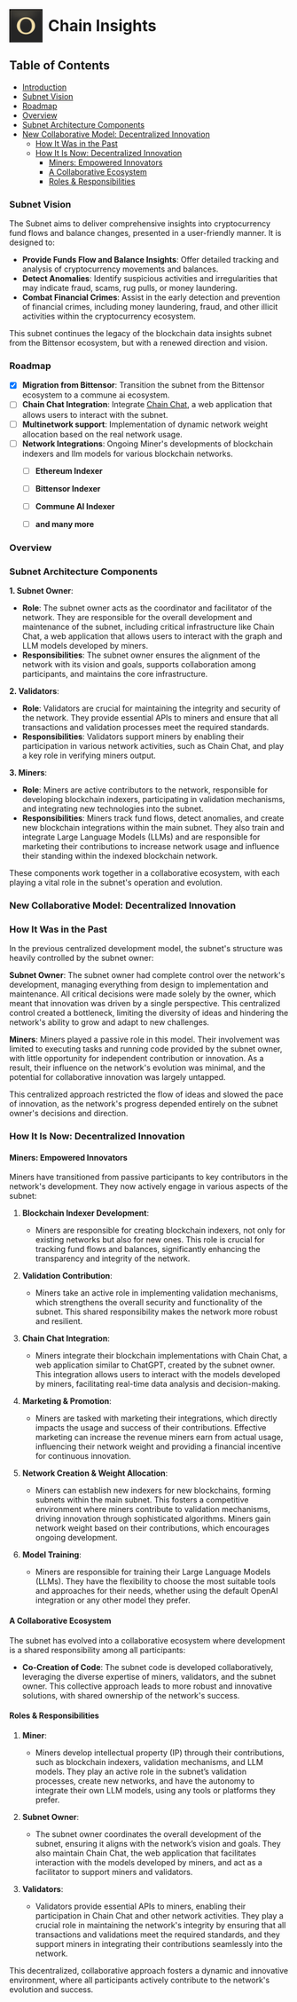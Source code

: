 <div style="display: flex; align-items: center;">
  <img src="docs/subnet_logo.png" alt="subnet_logo" style="width: 60px; height: 60px; margin-right: 10px;">
  <h1 style="margin: 0;">Chain Insights</h1>
</div>

## Table of Contents
 
- [Introduction](#introduction)
- [Subnet Vision](#subnet-vision)
- [Roadmap](#roadmap)
- [Overview](#overview)
- [Subnet Architecture Components](#subnet-architecture-components)
- [New Collaborative Model: Decentralized Innovation](#new-collaborative-model-decentralized-innovation)
  - [How It Was in the Past](#how-it-was-in-the-past)
  - [How It Is Now: Decentralized Innovation](#how-it-is-now-decentralized-innovation)
    - [Miners: Empowered Innovators](#miners-empowered-innovators)
    - [A Collaborative Ecosystem](#a-collaborative-ecosystem)
    - [Roles & Responsibilities](#roles--responsibilities)

### Subnet Vision

The Subnet aims to deliver comprehensive insights into cryptocurrency fund flows and balance changes, presented in a user-friendly manner. It is designed to:

- **Provide Funds Flow and Balance Insights**: Offer detailed tracking and analysis of cryptocurrency movements and balances.
- **Detect Anomalies**: Identify suspicious activities and irregularities that may indicate fraud, scams, rug pulls, or money laundering.
- **Combat Financial Crimes**: Assist in the early detection and prevention of financial crimes, including money laundering, fraud, and other illicit activities within the cryptocurrency ecosystem.

This subnet continues the legacy of the blockchain data insights subnet from the Bittensor ecosystem, but with a renewed direction and vision.

### Roadmap

- [x] **Migration from Bittensor**: Transition the subnet from the Bittensor ecosystem to a commune ai ecosystem.
- [ ] **Chain Chat Integration**: Integrate [Chain Chat](https://chat.chain-insights.ai/), a web application that allows users to interact with the subnet.
- [ ] **Multinetwork support**: Implementation of dynamic network weight allocation based on the real network usage.  
- [ ] **Network Integrations**: Ongoing Miner's developments of blockchain indexers and llm models for various blockchain networks.
  - [ ] **Ethereum Indexer**
  - [ ] **Bittensor Indexer**
  - [ ] **Commune AI Indexer**
  - [ ] **and many more**
  

### Overview

### Subnet Architecture Components

**1. Subnet Owner**:
   - **Role**: The subnet owner acts as the coordinator and facilitator of the network. They are responsible for the overall development and maintenance of the subnet, including critical infrastructure like Chain Chat, a web application that allows users to interact with the graph and LLM models developed by miners.
   - **Responsibilities**: The subnet owner ensures the alignment of the network with its vision and goals, supports collaboration among participants, and maintains the core infrastructure.

**2. Validators**:
   - **Role**: Validators are crucial for maintaining the integrity and security of the network. They provide essential APIs to miners and ensure that all transactions and validation processes meet the required standards.
   - **Responsibilities**: Validators support miners by enabling their participation in various network activities, such as Chain Chat, and play a key role in verifying miners output.

**3. Miners**:
   - **Role**: Miners are active contributors to the network, responsible for developing blockchain indexers, participating in validation mechanisms, and integrating new technologies into the subnet.
   - **Responsibilities**: Miners track fund flows, detect anomalies, and create new blockchain integrations within the main subnet. They also train and integrate Large Language Models (LLMs) and are responsible for marketing their contributions to increase network usage and influence their standing within the indexed blockchain network.

These components work together in a collaborative ecosystem, with each playing a vital role in the subnet's operation and evolution.

### New Collaborative Model: Decentralized Innovation

### How It Was in the Past

In the previous centralized development model, the subnet's structure was heavily controlled by the subnet owner:

**Subnet Owner**: The subnet owner had complete control over the network's development, managing everything from design to implementation and maintenance. All critical decisions were made solely by the owner, which meant that innovation was driven by a single perspective. This centralized control created a bottleneck, limiting the diversity of ideas and hindering the network's ability to grow and adapt to new challenges.

**Miners**: Miners played a passive role in this model. Their involvement was limited to executing tasks and running code provided by the subnet owner, with little opportunity for independent contribution or innovation. As a result, their influence on the network's evolution was minimal, and the potential for collaborative innovation was largely untapped.

This centralized approach restricted the flow of ideas and slowed the pace of innovation, as the network's progress depended entirely on the subnet owner's decisions and direction.

### How It Is Now: Decentralized Innovation

#### Miners: Empowered Innovators

Miners have transitioned from passive participants to key contributors in the network's development. They now actively engage in various aspects of the subnet:

1. **Blockchain Indexer Development**:
   - Miners are responsible for creating blockchain indexers, not only for existing networks but also for new ones. This role is crucial for tracking fund flows and balances, significantly enhancing the transparency and integrity of the network.

2. **Validation Contribution**:
   - Miners take an active role in implementing validation mechanisms, which strengthens the overall security and functionality of the subnet. This shared responsibility makes the network more robust and resilient.

3. **Chain Chat Integration**:
   - Miners integrate their blockchain implementations with Chain Chat, a web application similar to ChatGPT, created by the subnet owner. This integration allows users to interact with the models developed by miners, facilitating real-time data analysis and decision-making.

4. **Marketing & Promotion**:
   - Miners are tasked with marketing their integrations, which directly impacts the usage and success of their contributions. Effective marketing can increase the revenue miners earn from actual usage, influencing their network weight and providing a financial incentive for continuous innovation.

5. **Network Creation & Weight Allocation**:
   - Miners can establish new indexers for new blockchains, forming subnets within the main subnet. This fosters a competitive environment where miners contribute to validation mechanisms, driving innovation through sophisticated algorithms. Miners gain network weight based on their contributions, which encourages ongoing development.

6. **Model Training**:
   - Miners are responsible for training their Large Language Models (LLMs). They have the flexibility to choose the most suitable tools and approaches for their needs, whether using the default OpenAI integration or any other model they prefer.

#### A Collaborative Ecosystem

The subnet has evolved into a collaborative ecosystem where development is a shared responsibility among all participants:

- **Co-Creation of Code**: The subnet code is developed collaboratively, leveraging the diverse expertise of miners, validators, and the subnet owner. This collective approach leads to more robust and innovative solutions, with shared ownership of the network's success.

#### Roles & Responsibilities

1. **Miner**:
   - Miners develop intellectual property (IP) through their contributions, such as blockchain indexers, validation mechanisms, and LLM models. They play an active role in the subnet’s validation processes, create new networks, and have the autonomy to integrate their own LLM models, using any tools or platforms they prefer.

2. **Subnet Owner**:
   - The subnet owner coordinates the overall development of the subnet, ensuring it aligns with the network’s vision and goals. They also maintain Chain Chat, the web application that facilitates interaction with the models developed by miners, and act as a facilitator to support miners and validators.

3. **Validators**:
   - Validators provide essential APIs to miners, enabling their participation in Chain Chat and other network activities. They play a crucial role in maintaining the network's integrity by ensuring that all transactions and validations meet the required standards, and they support miners in integrating their contributions seamlessly into the network.

This decentralized, collaborative approach fosters a dynamic and innovative environment, where all participants actively contribute to the network's evolution and success.